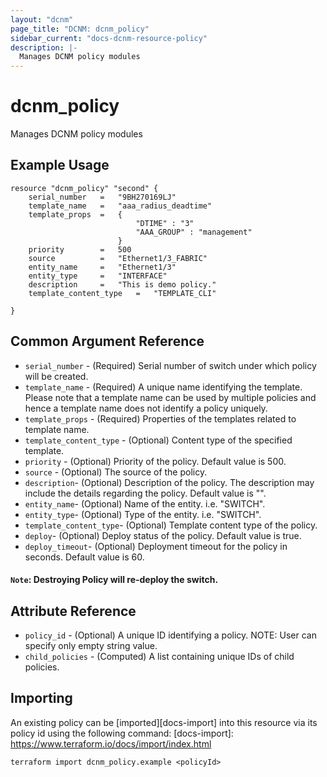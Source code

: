 ```yaml
---
layout: "dcnm"
page_title: "DCNM: dcnm_policy"
sidebar_current: "docs-dcnm-resource-policy"
description: |-
  Manages DCNM policy modules
---
```


# dcnm_policy #
Manages DCNM policy modules

## Example Usage ##

```hcl
resource "dcnm_policy" "second" {
    serial_number   =   "9BH270169LJ" 
    template_name   =   "aaa_radius_deadtime"
    template_props  =   {
                            "DTIME" : "3"
                            "AAA_GROUP" : "management"
                        }
    priority        =   500
    source          =   "Ethernet1/3_FABRIC"
    entity_name     =   "Ethernet1/3"
    entity_type     =   "INTERFACE"
    description     =   "This is demo policy."
    template_content_type   =   "TEMPLATE_CLI"

}
```

## Common Argument Reference ##

* `serial_number` - (Required) Serial number of switch under which policy will be created.
* `template_name` - (Required)  A unique name identifying the template. Please note that a template name can be used by multiple policies and hence a template name does not identify a policy uniquely.
* `template_props` - (Required) Properties of the templates related to template name.
* `template_content_type` - (Optional) Content type of the specified template.
* `priority` - (Optional) Priority of the policy. Default value is 500.
* `source` - (Optional) The source of the policy.
* `description`- (Optional) Description of the policy. The description may include the details regarding the policy. Default value is "".
* `entity_name`- (Optional) Name of the entity. i.e. "SWITCH".
* `entity_type`- (Optional) Type of the entity. i.e. "SWITCH".
* `template_content_type`- (Optional) Template content type of the policy.
* `deploy`- (Optional) Deploy status of the policy. Default value is true.
* `deploy_timeout`- (Optional) Deployment timeout for the policy in seconds. Default value is 60.

#### `Note`: Destroying Policy will re-deploy the switch.

## Attribute Reference

*  `policy_id` - (Optional) A unique ID identifying a policy.
    NOTE: User can specify only empty string value.
*  `child_policies` - (Computed) A list containing unique IDs of child policies.

## Importing ##

An existing policy can be [imported][docs-import] into this resource via its policy id using the following command:
[docs-import]: https://www.terraform.io/docs/import/index.html


```
terraform import dcnm_policy.example <policyId>
```
